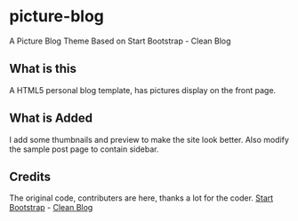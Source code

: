 # picture-blog
A Picture Blog Theme Based on Start Bootstrap - Clean Blog

## What is this
A HTML5 personal blog template, has pictures display on the front page.

## What is Added
I add some thumbnails and preview to make the site look better. Also modify the sample post page to contain sidebar.

## Credits
The original code, contributers are here, thanks a lot for the coder.
[Start Bootstrap](http://startbootstrap.com/) - [Clean Blog](http://startbootstrap.com/template-overviews/clean-blog/)

